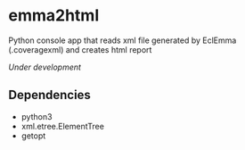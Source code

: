 # emma2html
Python console app that reads xml file generated by EclEmma (.coveragexml) and creates html report

_Under development_

## Dependencies
* python3
* xml.etree.ElementTree
* getopt
